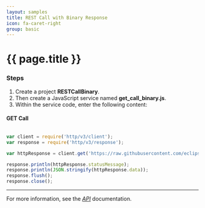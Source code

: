 ```yaml
---
layout: samples
title: REST Call with Binary Response
icon: fa-caret-right
group: basic
---
```


{{ page.title }}
===

### Steps


1. Create a project **RESTCallBinary**.
2. Then create a JavaScript service named **get_call_binary.js**.
3. Within the service code, enter the following content:

#### GET Call

```javascript

var client = require('http/v3/client');
var response = require('http/v3/response');

var httpResponse = client.get('https://raw.githubusercontent.com/eclipse/dirigible/master/NOTICE.txt', {'binary': true});

response.println(httpResponse.statusMessage);
response.println(JSON.stringify(httpResponse.data));
response.flush();
response.close();

```

---

For more information, see the *[API](../api/)* documentation.
